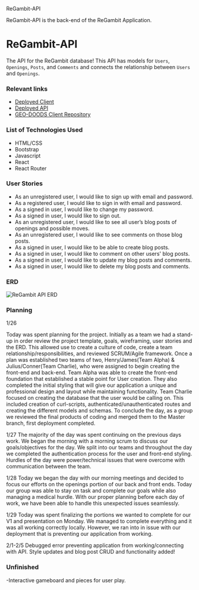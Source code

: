 ReGambit-API

ReGambit-API is the back-end of the ReGambit Application.


# ReGambit-API

The API for the ReGambit database! This API has models for `Users`, `Openings`, `Posts`, and `Comments` and connects the relationship between `Users` and `Openings`.

### Relevant links

- [Deployed Client](https://delusionaly-tired.github.io/ReGambit-client/)
- [Deployed API](https://aqueous-shelf-72255.herokuapp.com/)
- [GEO-DOODS Client Repository](https://github.com/Delusionaly-Tired/ReGambit-client)

### List of Technologies Used
- HTML/CSS
- Bootstrap
- Javascript
- React
- React Router

### User Stories

- As an unregistered user, I would like to sign up with email and password.
- As a registered user, I would like to sign in with email and password.
- As a signed in user, I would like to change my password.
- As a signed in user, I would like to sign out.
- As an unregistered user, I would like to see all user’s blog posts of openings and possible moves.
- As an unregistered user, I would like to see comments on those blog posts.
- As a signed in user, I would like to be able to create blog posts.
- As a signed in user, I would like to comment on other users' blog posts.
- As a signed in user, I would like to update my blog posts and comments.
- As a signed in user, I would like to delete my blog posts and comments.


### ERD

![ReGambit API ERD](https://imgur.com/h8pqd7k)

### Planning

1/26

Today was spent planning for the project. Initially as a team we had a stand-up in order review the project template, goals, wireframing, user stories and the ERD. This allowed use to create a culture of code, create a team relationship/responsibilities, and reviewed SCRUM/Agile framework.  Once a plan was established two teams of two, Henry/James(Team Alpha) & Julius/Conner(Team Charlie), who were assigned to begin creating the front-end and back-end. Team Alpha was able to create the front-end foundation that established a stable point for User creation. They also completed the initial styling that will give our application a unique and professional design and layout while maintaining functionality. Team Charlie focused on creating the database that the user would be calling on. This included creation of curl-scripts, authenticated/unauthenticated routes and creating the different models and schemas. To conclude the day, as a group we reviewed the final products of coding and merged them to the Master branch, first deployment completed.

1/27
The majority of the day was spent continuing on the previous days work. We began the morning with a morning scrum to discuss our goals/objectives for the day.
We split into our teams and throughout the day we completed the authentication process for the user and front-end styling. Hurdles of the day were power/technical issues that were overcome with communication between the team.


1/28
Today we began the day with our morning meetings and decided to focus our efforts on the openings portion of our back and front ends. Today our group was able to stay on task and complete our goals while also managing a medical hurdle.
With our proper planning before each day of work, we have been able to handle this unexpected issues seamlessly.

1/29
Today was spent finalizing the portions we wanted to complete for our V1 and presentation on Monday. We managed to complete everything and it was all working correctly locally. However, we ran into in issue with our deployment that is preventing our application from working.

2/1-2/5
Debugged error preventing application from working/connecting with API. Style updates and blog post CRUD and functionality added!

### Unfinished
-Interactive gameboard and pieces for user play.
